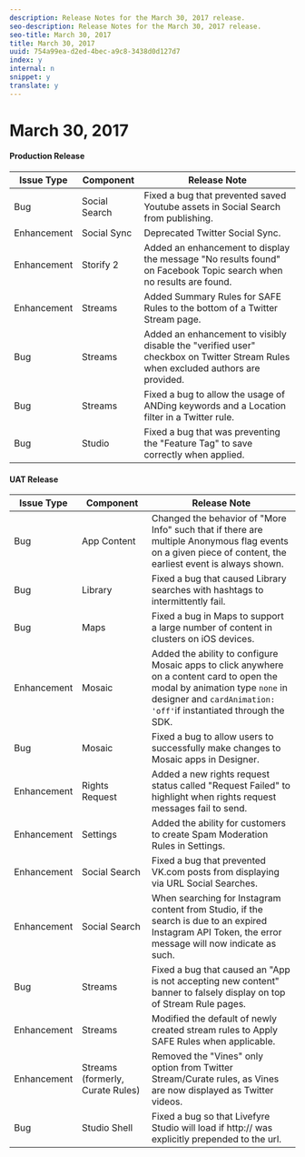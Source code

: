 ```yaml
---
description: Release Notes for the March 30, 2017 release.
seo-description: Release Notes for the March 30, 2017 release.
seo-title: March 30, 2017
title: March 30, 2017
uuid: 754a99ea-d2ed-4bec-a9c8-3438d0d127d7
index: y
internal: n
snippet: y
translate: y
---
```


# March 30, 2017


#### Production Release
|  Issue Type | Component | Release Note |
|---|---|---|
|  Bug | Social Search | Fixed a bug that prevented saved Youtube assets in Social Search from publishing. |
|  Enhancement | Social Sync | Deprecated Twitter Social Sync. |
|  Enhancement | Storify 2 | Added an enhancement to display the message "No results found" on Facebook Topic search when no results are found. |
|  Enhancement | Streams | Added Summary Rules for SAFE Rules to the bottom of a Twitter Stream page. |
|  Bug | Streams | Added an enhancement to visibly disable the "verified user" checkbox on Twitter Stream Rules when excluded authors are provided. |
|  Bug | Streams | Fixed a bug to allow the usage of ANDing keywords and a Location filter in a Twitter rule. |
|  Bug | Studio | Fixed a bug that was preventing the "Feature Tag" to save correctly when applied. |


#### UAT Release
|  Issue Type | Component | Release Note |
|---|---|---|
|  Bug | App Content | Changed the behavior of "More Info" such that if there are multiple Anonymous flag events on a given piece of content, the earliest event is always shown. |
|  Bug | Library | Fixed a bug that caused Library searches with hashtags to intermittently fail. |
|  Bug | Maps | Fixed a bug in Maps to support a large number of content in clusters on iOS devices. |
|  Enhancement | Mosaic | Added the ability to configure Mosaic apps to click anywhere on a content card to open the modal by animation type `none` in designer and `cardAnimation: 'off'`if instantiated through the SDK. |
|  Bug | Mosaic | Fixed a bug to allow users to successfully make changes to Mosaic apps in Designer. |
|  Enhancement | Rights Request | Added a new rights request status called "Request Failed" to highlight when rights request messages fail to send. |
|  Enhancement | Settings | Added the ability for customers to create Spam Moderation Rules in Settings. |
|  Enhancement | Social Search | Fixed a bug that prevented VK.com posts from displaying via URL Social Searches. |
|  Enhancement | Social Search | When searching for Instagram content from Studio, if the search is due to an expired Instagram API Token, the error message will now indicate as such. |
|  Bug | Streams | Fixed a bug that caused an "App is not accepting new content" banner to falsely display on top of Stream Rule pages. |
|  Enhancement | Streams | Modified the default of newly created stream rules to Apply SAFE Rules when applicable. |
|  Enhancement | Streams (formerly, Curate Rules) | Removed the "Vines" only option from Twitter Stream/Curate rules, as Vines are now displayed as Twitter videos. |
|  Bug | Studio Shell | Fixed a bug so that Livefyre Studio will load if http:// was explicitly prepended to the url. |

